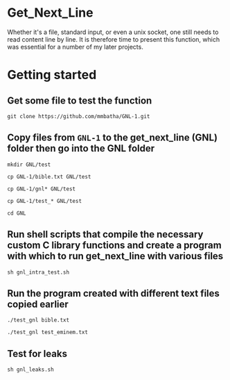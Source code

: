 # Get_Next_Line
Whether it's a file, standard input, or even a unix socket, one still needs to read content line by line. It is therefore time to present this function, which was essential for a number of my later projects.

# Getting started

## Get some file to test the function

`git clone https://github.com/mmbatha/GNL-1.git`

## Copy files from `GNL-1` to the get_next_line (GNL) folder then go into the GNL folder

`mkdir GNL/test`

`cp GNL-1/bible.txt GNL/test`

`cp GNL-1/gnl* GNL/test`

`cp GNL-1/test_* GNL/test`

`cd GNL`

## Run shell scripts that compile the necessary custom C library functions and create a program with which to run get_next_line with various files

`sh gnl_intra_test.sh`

## Run the program created with different text files copied earlier

`./test_gnl bible.txt`

`./test_gnl test_eminem.txt`

## Test for leaks

`sh gnl_leaks.sh`
